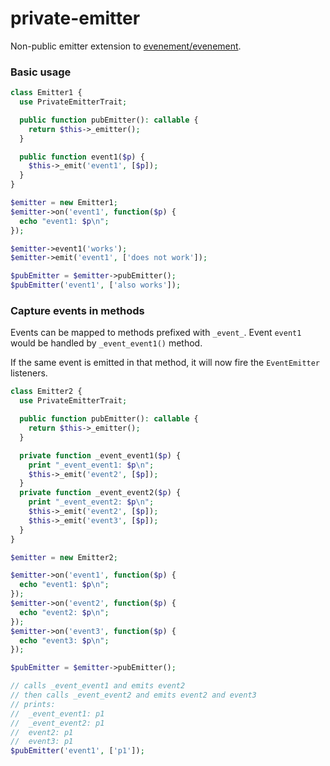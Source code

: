 # private-emitter
Non-public emitter extension to [evenement/evenement](https://packagist.org/packages/evenement/evenement).

### Basic usage
```php
class Emitter1 {
  use PrivateEmitterTrait;

  public function pubEmitter(): callable {
    return $this->_emitter();
  }

  public function event1($p) {
    $this->_emit('event1', [$p]);
  }
}

$emitter = new Emitter1;
$emitter->on('event1', function($p) {
  echo "event1: $p\n";
});

$emitter->event1('works');
$emitter->emit('event1', ['does not work']);

$pubEmitter = $emitter->pubEmitter();
$pubEmitter('event1', ['also works']);
```

### Capture events in methods
Events can be mapped to methods prefixed with `_event_`.
Event `event1` would be handled by `_event_event1()` method.

If the same event is emitted in that method, it will now fire the `EventEmitter` listeners.

```php
class Emitter2 {
  use PrivateEmitterTrait;

  public function pubEmitter(): callable {
    return $this->_emitter();
  }

  private function _event_event1($p) {
    print "_event_event1: $p\n";
    $this->_emit('event2', [$p]);
  }
  private function _event_event2($p) {
    print "_event_event2: $p\n";
    $this->_emit('event2', [$p]);
    $this->_emit('event3', [$p]);
  }
}

$emitter = new Emitter2;

$emitter->on('event1', function($p) {
  echo "event1: $p\n";
});
$emitter->on('event2', function($p) {
  echo "event2: $p\n";
});
$emitter->on('event3', function($p) {
  echo "event3: $p\n";
});

$pubEmitter = $emitter->pubEmitter();

// calls _event_event1 and emits event2
// then calls _event_event2 and emits event2 and event3
// prints:
//  _event_event1: p1
//  _event_event2: p1
//  event2: p1
//  event3: p1
$pubEmitter('event1', ['p1']);
```
